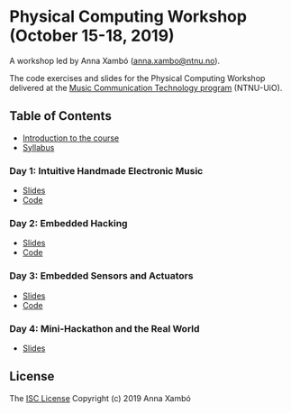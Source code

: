 # Physical Computing Workshop (October 15-18, 2019)

A workshop led by Anna Xambó (anna.xambo@ntnu.no).

The code exercises and slides for the Physical Computing Workshop delivered at the [Music Communication Technology program](https://www.ntnu.edu/studies/mmct) (NTNU-UiO).

## Table of Contents

* [Introduction to the course](slides/MCT4000-PCW-introduction)
* [Syllabus](syllabus.md)

### Day 1: Intuitive Handmade Electronic Music

* [Slides](slides/MCT4000-PCW-day1)
* [Code](code/day1)

### Day 2: Embedded Hacking

* [Slides](slides/MCT4000-PCW-day2)
* [Code](code/day2)

### Day 3: Embedded Sensors and Actuators

* [Slides](slides/MCT4000-PCW-day3)
* [Code](code/day3)

### Day 4: Mini-Hackathon and the Real World

* [Slides](slides/MCT4000-PCW-day4)
 
## License

The [ISC License](http://opensource.org/licenses/ISC) Copyright (c) 2019 Anna Xambó

